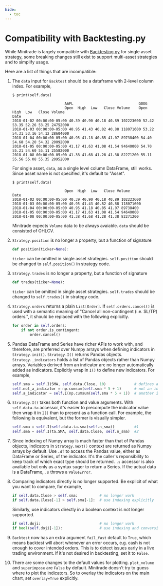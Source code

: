 ```yaml
---
hide:
  - toc
---
```

# Compatibility with Backtesting.py

While Minitrade is largely compatible with [Backtesting.py](https://github.com/kernc/backtesting.py) for single asset strategy, some breaking changes still exist to support multi-asset strategies and to simplify usage.

Here are a list of things that are incompatible:

1. The `data` input for `Backtest` should be a dataframe with 2-level column index. For example, 
    ```
    $ print(self.data)

                            AAPL                              GOOG 
                            Open  High  Low   Close Volume    Open  High  Low   Close Volume
    Date          
    2018-01-02 00:00:00-05:00 40.39 40.90 40.18 40.89 102223600 52.42 53.35 52.26 53.25 24752000
    2018-01-03 00:00:00-05:00 40.95 41.43 40.82 40.88 118071600 53.22 54.31 53.16 54.12 28604000
    2018-01-04 00:00:00-05:00 40.95 41.18 40.85 41.07 89738400 54.40 54.68 54.20 54.32 20092000
    2018-01-05 00:00:00-05:00 41.17 41.63 41.08 41.54 94640000 54.70 55.21 54.60 55.11 25582000
    2018-01-08 00:00:00-05:00 41.38 41.68 41.28 41.38 82271200 55.11 55.56 55.08 55.35 20952000
    ```
    For single asset, `data`, as a single level column DataFrame, still works. Since asset name is not specified, it's default to "Asset".
    ``` 
    $ print(self.data)

                            Open  High  Low   Close Volume 
    Date          
    2018-01-02 00:00:00-05:00 40.39 40.90 40.18 40.89 102223600 
    2018-01-03 00:00:00-05:00 40.95 41.43 40.82 40.88 118071600 
    2018-01-04 00:00:00-05:00 40.95 41.18 40.85 41.07 89738400 
    2018-01-05 00:00:00-05:00 41.17 41.63 41.08 41.54 94640000 
    2018-01-08 00:00:00-05:00 41.38 41.68 41.28 41.38 82271200 
    ```
    Minitrade expects `Volume` data to be always avaiable. `data` should be consisted of OHLCV.

2. `Strategy.position` is no longer a property, but a function of signature
   ```python
   def position(ticker=None):
   ```
   `ticker` can be omitted in single asset strategies. `self.position` should be changed to `self.position()` in strategy code.

3. `Strategy.trades` is no longer a property, but a function of signature
   ```python
   def trades(ticker=None):
   ```
   `ticker` can be omitted in single asset strategies. `self.trades` should be changed to `self.trades()` in strategy code.

4. `Strategy.orders` returns a plain `List[Order]`. If `self.orders.cancel()` is used with a semantic meaning of "Cancel all non-contingent (i.e. SL/TP) orders.", it should be replaced with the following explicitly.

    ```python
    for order in self.orders:
        if not order.is_contingent:
            order.cancel()
    ```

5. Pandas DataFrame and Series have richer APIs to work with, and therefore, are preferred over Numpy arrays when defining indicators in `Strategy.init()`. `Strategy.I()` returns Pandas objects. `Strategy._indicators` holds a list of Pandas objects rather than Numpy arrays. Variables derived from an indicator are no longer automatically added as indicators. Explicitly wrap in `I()` to define new indicators. For example,

    ```python
    self.sma = self.I(SMA, self.data.Close, 10)             # defines an indicator
    self.not_a_indicator = np.cumsum(self.sma * 5 + 1)      # not an indicator
    self.a_indicator = self.I(np.cumsum(self.sma * 5 + 1))  # another indicator
    ```

6. `Strategy.I()` takes both function and value arguments. With `self.data.ta` accessor, it's easier to precompute the indicator value then wrap it in `I()` than to present as a function call. For example, the following is equivalent, but the former is visually simpler.

    ```python
    self.sma = self.I(self.data.ta.sma(self.n_sma))         #1
    self.sma = self.I(ta.SMA, self.data.Close, self.n_sma)  #2
    ```

7. Since indexing of Numpy array is much faster than that of Pandas objects, indicators in `Strategy.next()` context are returned as Numpy arrays by default. Use `.df` to access the Pandas value, either as DataFrame or Series, of the indicator. It's the caller's reponsibility to keep track of which exact type should be returned. `.s` accessor is also available but only as a syntax suger to return a Series. If the actual data is a DataFrame, `.s` throws a `ValueError`.


8. Comparing indicators directly is no longer supported. Be explicit of what you want to compare, for example, 

    ```python
    if self.data.Close > self.sma:          # no longer work
    if self.data.Close[-1] > self.sma[-1]:  # use indexing explicitly
    ```
    Similarly, use indicators directly in a boolean context is not longer supported. 
    ```python
    if self.doji:                           # no longer work
    if bool(self.doji[-1]):                 # use indexing and conversion explicitly
    ```

9.  `Backtest` now has an extra argument `fail_fast` default to `True`, which means backtest will abort whenever an error occurs, e.g. cash is not enough to cover intended orders. This is to detect issues early in a live trading environment. If it's not desired in backtesting, set it to `False`.

10. There are some changes to the default values for plotting. `plot_volume` and `superimpose` are `False` by default. Minitrade doesn't try to guess where to plot the indicators. So to overlay the indicators on the main chart, set `overlay=True` explicitly.